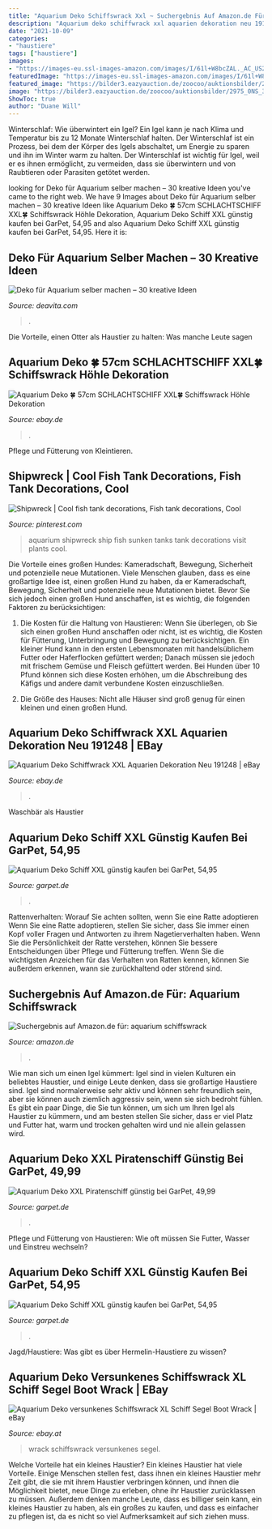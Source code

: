 ```yaml
---
title: "Aquarium Deko Schiffswrack Xxl ~ Suchergebnis Auf Amazon.de Für: Aquarium Schiffswrack"
description: "Aquarium deko schiffwrack xxl aquarien dekoration neu 191248"
date: "2021-10-09"
categories:
- "haustiere"
tags: ["haustiere"]
images:
- "https://images-eu.ssl-images-amazon.com/images/I/61l+W8bcZAL._AC_US218_.jpg"
featuredImage: "https://images-eu.ssl-images-amazon.com/images/I/61l+W8bcZAL._AC_US218_.jpg"
featured_image: "https://bilder3.eazyauction.de/zoocoo/auktionsbilder/2975_0NS_3805_1200x713_e0d3d2ad.jpg"
image: "https://bilder3.eazyauction.de/zoocoo/auktionsbilder/2975_0NS_3805_1200x713_e0d3d2ad.jpg"
ShowToc: true
author: "Duane Will"
---
```



Winterschlaf: Wie überwintert ein Igel?
Ein Igel kann je nach Klima und Temperatur bis zu 12 Monate Winterschlaf halten. Der Winterschlaf ist ein Prozess, bei dem der Körper des Igels abschaltet, um Energie zu sparen und ihn im Winter warm zu halten. Der Winterschlaf ist wichtig für Igel, weil er es ihnen ermöglicht, zu vermeiden, dass sie überwintern und von Raubtieren oder Parasiten getötet werden.

	

		
looking for Deko für Aquarium selber machen – 30 kreative Ideen you've came to the right web. We have 9 Images about Deko für Aquarium selber machen – 30 kreative Ideen like Aquarium Deko 🍀 57cm SCHLACHTSCHIFF XXL🍀 Schiffswrack Höhle Dekoration, Aquarium Deko Schiff XXL günstig kaufen bei GarPet, 54,95 and also Aquarium Deko Schiff XXL günstig kaufen bei GarPet, 54,95. Here it is:
		
    
## Deko Für Aquarium Selber Machen – 30 Kreative Ideen

<img loading=lazy src="http://deavita.com/wp-content/uploads/2014/09/Schiff-Wasserpflanzen-Aquarium-Deko-kleine-Fische.jpg" onerror="this.onerror=null;this.src='https://tse3.mm.bing.net/th?id=OIP.dcm7WlgzSOSWjqsH-mkUQQHaE8&amp;pid=15.1';" alt="Deko für Aquarium selber machen – 30 kreative Ideen">

_Source: deavita.com_

>. 

	

Die Vorteile, einen Otter als Haustier zu halten: Was manche Leute sagen

    
## Aquarium Deko 🍀 57cm SCHLACHTSCHIFF XXL🍀 Schiffswrack Höhle Dekoration

<img loading=lazy src="https://i.ebayimg.com/images/g/ApkAAOSwi0RbKUoC/s-l400.jpg" onerror="this.onerror=null;this.src='https://tse3.mm.bing.net/th?id=OIP.KKlQLy-G1Xq4tZSzgyM9LwAAAA&amp;pid=15.1';" alt="Aquarium Deko 🍀 57cm SCHLACHTSCHIFF XXL🍀 Schiffswrack Höhle Dekoration">

_Source: ebay.de_

>. 

	

Pflege und Fütterung von Kleintieren.

    
## Shipwreck | Cool Fish Tank Decorations, Fish Tank Decorations, Cool

<img loading=lazy src="https://i.pinimg.com/originals/ae/a5/9b/aea59bac25d0d458e9ca1775b7373af3.jpg" onerror="this.onerror=null;this.src='https://tse2.mm.bing.net/th?id=OIP.3buIl4B6hlqQvHeekK5sywHaE8&amp;pid=15.1';" alt="Shipwreck | Cool fish tank decorations, Fish tank decorations, Cool">

_Source: pinterest.com_

>aquarium shipwreck ship fish sunken tanks tank decorations visit plants cool. 

	

Die Vorteile eines großen Hundes: Kameradschaft, Bewegung, Sicherheit und potenzielle neue Mutationen.
Viele Menschen glauben, dass es eine großartige Idee ist, einen großen Hund zu haben, da er Kameradschaft, Bewegung, Sicherheit und potenzielle neue Mutationen bietet. Bevor Sie sich jedoch einen großen Hund anschaffen, ist es wichtig, die folgenden Faktoren zu berücksichtigen:
1) Die Kosten für die Haltung von Haustieren: Wenn Sie überlegen, ob Sie sich einen großen Hund anschaffen oder nicht, ist es wichtig, die Kosten für Fütterung, Unterbringung und Bewegung zu berücksichtigen. Ein kleiner Hund kann in den ersten Lebensmonaten mit handelsüblichem Futter oder Haferflocken gefüttert werden; Danach müssen sie jedoch mit frischem Gemüse und Fleisch gefüttert werden. Bei Hunden über 10 Pfund können sich diese Kosten erhöhen, um die Abschreibung des Käfigs und andere damit verbundene Kosten einzuschließen.

2) Die Größe des Hauses: Nicht alle Häuser sind groß genug für einen kleinen und einen großen Hund.

    
## Aquarium Deko Schiffwrack XXL Aquarien Dekoration Neu 191248 | EBay

<img loading=lazy src="https://i.ebayimg.com/images/g/bK4AAOSwzu9gNWcL/s-l300.jpg" onerror="this.onerror=null;this.src='https://tse1.mm.bing.net/th?id=OIP.79T1116QcnebY5Z-EkCvxQAAAA&amp;pid=15.1';" alt="Aquarium Deko Schiffwrack XXL Aquarien Dekoration Neu 191248 | eBay">

_Source: ebay.de_

>. 

	

Waschbär als Haustier

    
## Aquarium Deko Schiff XXL Günstig Kaufen Bei GarPet, 54,95

<img loading=lazy src="https://www.garpet.de/bilder/produkte/normal/aquarium-schiffswrack-2-teilig-60-cm-zwei-teiliges-grosses-Schiff.jpg" onerror="this.onerror=null;this.src='https://tse1.mm.bing.net/th?id=OIP.3J36ipss0M-H_f4cKmAq_AAAAA&amp;pid=15.1';" alt="Aquarium Deko Schiff XXL günstig kaufen bei GarPet, 54,95">

_Source: garpet.de_

>. 

	

Rattenverhalten: Worauf Sie achten sollten, wenn Sie eine Ratte adoptieren
Wenn Sie eine Ratte adoptieren, stellen Sie sicher, dass Sie immer einen Kopf voller Fragen und Antworten zu ihrem Nagetierverhalten haben. Wenn Sie die Persönlichkeit der Ratte verstehen, können Sie bessere Entscheidungen über Pflege und Fütterung treffen. Wenn Sie die wichtigsten Anzeichen für das Verhalten von Ratten kennen, können Sie außerdem erkennen, wann sie zurückhaltend oder störend sind.

    
## Suchergebnis Auf Amazon.de Für: Aquarium Schiffswrack

<img loading=lazy src="https://images-eu.ssl-images-amazon.com/images/I/61l+W8bcZAL._AC_US218_.jpg" onerror="this.onerror=null;this.src='https://tse2.mm.bing.net/th?id=OIP.0PNWPEPnq8MgsHfGyyCdiwAAAA&amp;pid=15.1';" alt="Suchergebnis auf Amazon.de für: aquarium schiffswrack">

_Source: amazon.de_

>. 

	

Wie man sich um einen Igel kümmert:
Igel sind in vielen Kulturen ein beliebtes Haustier, und einige Leute denken, dass sie großartige Haustiere sind. Igel sind normalerweise sehr aktiv und können sehr freundlich sein, aber sie können auch ziemlich aggressiv sein, wenn sie sich bedroht fühlen. Es gibt ein paar Dinge, die Sie tun können, um sich um Ihren Igel als Haustier zu kümmern, und am besten stellen Sie sicher, dass er viel Platz und Futter hat, warm und trocken gehalten wird und nie allein gelassen wird.

    
## Aquarium Deko XXL Piratenschiff Günstig Bei GarPet, 49,99

<img loading=lazy src="https://www.garpet.de/media/image/product/6127/lg/aquarium-deko-piratenschiff-40-cm~7.jpg" onerror="this.onerror=null;this.src='https://tse3.mm.bing.net/th?id=OIP.29Cs4H4446EUkV-YLdhWvwHaHa&amp;pid=15.1';" alt="Aquarium Deko XXL Piratenschiff günstig bei GarPet, 49,99">

_Source: garpet.de_

>. 

	

Pflege und Fütterung von Haustieren: Wie oft müssen Sie Futter, Wasser und Einstreu wechseln?

    
## Aquarium Deko Schiff XXL Günstig Kaufen Bei GarPet, 54,95

<img loading=lazy src="https://www.garpet.de/media/image/product/6129/md/aquarium-schiffswrack-2-teilig-60-cm-zwei-teiliges-grosses-schiff~4.jpg" onerror="this.onerror=null;this.src='https://tse4.mm.bing.net/th?id=OIP.SQKliLVKBgtfNjMj454gGwAAAA&amp;pid=15.1';" alt="Aquarium Deko Schiff XXL günstig kaufen bei GarPet, 54,95">

_Source: garpet.de_

>. 

	

Jagd/Haustiere: Was gibt es über Hermelin-Haustiere zu wissen?

    
## Aquarium Deko Versunkenes Schiffswrack XL Schiff Segel Boot Wrack | EBay

<img loading=lazy src="https://bilder3.eazyauction.de/zoocoo/auktionsbilder/2975_0NS_3805_1200x713_e0d3d2ad.jpg" onerror="this.onerror=null;this.src='https://tse1.mm.bing.net/th?id=OIP.O-tl5IcVUztw5qo7JLHzyQHaEZ&amp;pid=15.1';" alt="Aquarium Deko versunkenes Schiffswrack XL Schiff Segel Boot Wrack | eBay">

_Source: ebay.at_

>wrack schiffswrack versunkenes segel. 

	

Welche Vorteile hat ein kleines Haustier?
Ein kleines Haustier hat viele Vorteile. Einige Menschen stellen fest, dass ihnen ein kleines Haustier mehr Zeit gibt, die sie mit ihrem Haustier verbringen können, und ihnen die Möglichkeit bietet, neue Dinge zu erleben, ohne ihr Haustier zurücklassen zu müssen. Außerdem denken manche Leute, dass es billiger sein kann, ein kleines Haustier zu haben, als ein großes zu kaufen, und dass es einfacher zu pflegen ist, da es nicht so viel Aufmerksamkeit auf sich ziehen muss.

